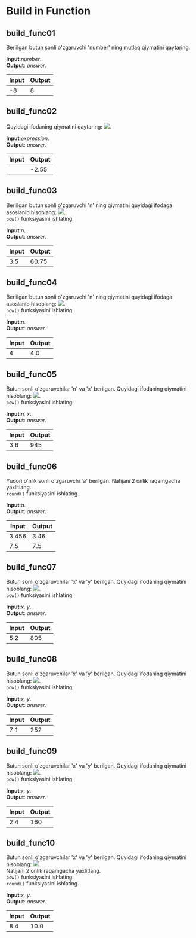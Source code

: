 # Build in Function

## build_func01

Beriilgan butun sonli o'zgaruvchi 'number' ning mutlaq qiymatini qaytaring.

**Input**:*number*.\
**Output**: *answer*.

|   **Input**   |   **Output**    |
|---------------|-----------------|
|-8             |8                |

## build_func02

Quyidagi ifodaning qiymatini qaytaring:  <img src="https://latex.codecogs.com/gif.latex?\3(\frac{7}{5}-\frac{9}{4})">.

**Input**:*expression*.\
**Output**: *answer*.

|   **Input**   |   **Output**    |
|---------------|-----------------|
|               |-2.55            |

## build_func03

Beriilgan butun sonli o'zgaruvchi 'n' ning qiymatini quyidagi ifodaga asoslanib hisoblang:  <img src="https://latex.codecogs.com/gif.latex?\3(n+1)^{2}">.\
`pow()` funksiyasini ishlating.

**Input**:*n*.\
**Output**: *answer*.

|   **Input**   |   **Output**    |
|---------------|-----------------|
|3.5           |60.75            |

## build_func04

Beriilgan butun sonli o'zgaruvchi 'n' ning qiymatini quyidagi ifodaga asoslanib hisoblang: <img src="https://latex.codecogs.com/gif.latex?\(\frac{2+n}{3})^{2}">.\
`pow()` funksiyasini ishlating.

**Input**:*n*.\
**Output**: *answer*.

|   **Input**   |   **Output**    |
|---------------|-----------------|
|4              |4.0              |

## build_func05

Butun sonli o'zgaruvchilar 'n' va 'x' berilgan. Quyidagi ifodaning qiymatini hisoblang: <img src="https://latex.codecogs.com/gif.latex?\(x^{n}+n^{x})">.\
`pow()` funksiyasini ishlating.

**Input**:*n, x*.\
**Output**: *answer*.

|   **Input**   |   **Output**    |
|---------------|-----------------|
|3 6            |945              |

## build_func06

Yuqori o'nlik sonli o'zgaruvchi 'a' berilgan. Natijani 2 onlik raqamgacha yaxlitlang.\
`round()` funksiyasini ishlating.

**Input**:*a*.\
**Output**: *answer*.

|   **Input**   |   **Output**    |
|---------------|-----------------|
|3.456          |3.46             |
|7.5            |7.5             |

## build_func07

Butun sonli o'zgaruvchilar 'x' va 'y' berilgan. Quyidagi ifodaning qiymatini hisoblang: <img src="https://latex.codecogs.com/gif.latex?\(x^{2}+6x^{3}+3xy)">.\
`pow()` funksiyasini ishlating.

**Input**:*x, y*.\
**Output**: *answer*.

|   **Input**   |   **Output**    |
|---------------|-----------------|
|5 2            |805              |

## build_func08

Butun sonli o'zgaruvchilar 'x' va 'y' berilgan. Quyidagi ifodaning qiymatini hisoblang: <img src="https://latex.codecogs.com/gif.latex?\5x^{2}y^{3}+xy^{2}">.\
`pow()` funksiyasini ishlating.

**Input**:*x, y*.\
**Output**: *answer*.

|   **Input**   |   **Output**    |
|---------------|-----------------|
|7 1            |252              |

## build_func09

Butun sonli o'zgaruvchilar 'x' va 'y' berilgan. Quyidagi ifodaning qiymatini hisoblang: <img src="https://latex.codecogs.com/gif.latex?\2(y^{3}+x^{2}y)">.\
`pow()` funksiyasini ishlating.

**Input**:*x, y*.\
**Output**: *answer*.

|   **Input**   |   **Output**    |
|---------------|-----------------|
|2 4            |160              |

## build_func10

Butun sonli o'zgaruvchilar 'x' va 'y' berilgan. Quyidagi ifodaning qiymatini hisoblang: <img src="https://latex.codecogs.com/gif.latex?\3y^{\frac{1}{2}}+x^{\frac{2}{3}}">.\
Natijani 2 onlik raqamgacha yaxlitlang.\
`pow()` funksiyasini ishlating.\
`round()` funksiyasini ishlating.

**Input**:*x, y*.\
**Output**: *answer*.

|   **Input**   |   **Output**    |
|---------------|-----------------|
|8 4            |10.0             |

